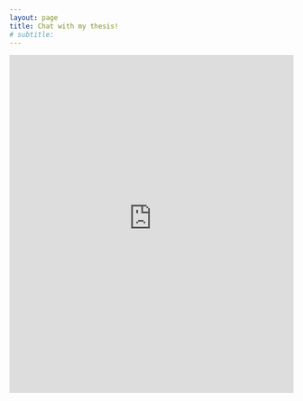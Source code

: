 ```yaml
---
layout: page
title: Chat with my thesis!
# subtitle: 
---
```


<iframe
  src="https://llamaindex-chat-with-app-docs-test0.streamlit.app/?embed=true"
  height="600"
  style="width:100%;border:none;"
></iframe>